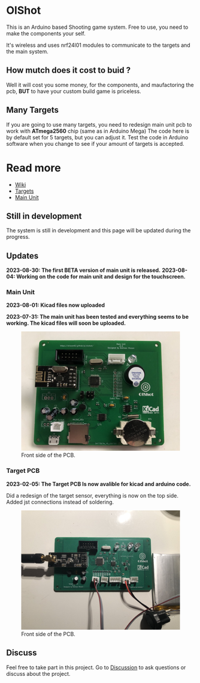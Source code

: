 # OlShot
This is an Arduino based Shooting game system. Free to use, you need to make the components your self.

It's wireless and uses nrf24l01 modules to communicate to the targets and the main system.

## How mutch does it cost to buid ?
Well it will cost you some money, for the components, and maufactoring the pcb, **BUT** to have your custom build game is priceless.

## Many Targets
If you are going to use many targets, you need to redesign main unit pcb to work with **ATmega2560** chip (same as in Arduino Mega)
The code here is by default set for 5 targets, but you can adjust it. Test the code in Arduino software when you change to see if your amount of targets
is accepted.

# Read more
* [Wiki](https://github.com/olsson82/olshot/wiki)
* [Targets](page/targets.md)
* [Main Unit](page/mainunit.md)

## Still in development
The system is still in development and this page will be updated during the progress.

## Updates
**2023-08-30: The first BETA version of main unit is released.**
**2023-08-04: Working on the code for main unit and design for the touchscreen.**

### Main Unit
**2023-08-01: Kicad files now uploaded**

**2023-07-31: The main unit has been tested and everything seems to be working. The kicad files will soon be uploaded.**

<figure>
    <img src="image/mainunit/IMG_3313.jpeg"
         alt="Front side">
    <figcaption>Front side of the PCB.</figcaption>
</figure>


### Target PCB
**2023-02-05: The Target PCB Is now avalible for kicad and arduino code.**

Did a redesign of the target sensor, everything is now on the top side. Added jst connections instead of soldering.
<figure>
    <img src="image/target/IMG_3316.jpeg"
         alt="Front side">
    <figcaption>Front side of the PCB.</figcaption>
</figure>

## Discuss
Feel free to take part in this project. Go to [Discussion](https://github.com/olsson82/olshot/discussions) to ask questions or discuss about the project.
